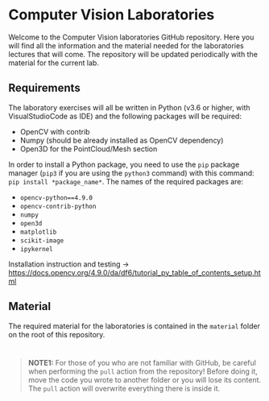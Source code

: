 # Computer Vision Laboratories
Welcome to the Computer Vision laboratories GitHub repository. Here you will find all the information and the material needed for the laboratories lectures that will come.
The repository will be updated periodically with the material for the current lab. 

## Requirements
The laboratory exercises will all be written in Python (v3.6 or higher, with VisualStudioCode as IDE) and the following packages will be required:
- OpenCV with contrib
- Numpy (should be already installed as OpenCV dependency)
- Open3D for the PointCloud/Mesh section

In order to install a Python package, you need to use the `pip` package manager (`pip3` if you are using the `python3` command) with this command: `pip install *package_name*`. The names of the required packages are:
- `opencv-python==4.9.0`
- `opencv-contrib-python`
- `numpy`
- `open3d`
- `matplotlib`
- `scikit-image`
- `ipykernel`

Installation instruction and testing -> https://docs.opencv.org/4.9.0/da/df6/tutorial_py_table_of_contents_setup.html

## Material

The required material for the laboratories is contained in the `material` folder on the root of this repository. 

#
> **NOTE1:** For those of you who are not familiar with GitHub, be careful when performing the `pull` action from the repository! Before  doing it, move the code you wrote to another folder or you will lose its content. The `pull` action will overwrite everything there is inside it.
